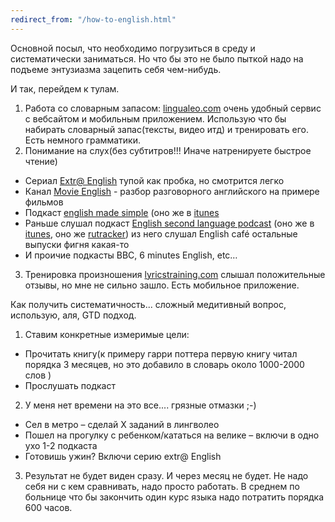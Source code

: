```yaml
---
redirect_from: "/how-to-english.html"
---
```

Основной посыл, что необходимо погрузиться в среду и систематически заниматься. Но что бы это не было пыткой надо на подъеме энтузиазма зацепить себя чем-нибудь. 

И так, перейдем к тулам. 

1. Работа со словарным запасом: [lingualeo.com](https://lingualeo.com) очень удобный сервис с вебсайтом и мобильным приложением. Использую что бы набирать словарный запас(тексты, видео итд) и тренировать его. Есть немного грамматики. 
2. Понимание на слух(без субтитров!!! Иначе натренируете быстрое чтение)
  * Сериал [Extr@ English](https://www.youtube.com/playlist?list=PL0FGv16ltX9NPty8Jad6BTq8yClsJDA-m) тупой как пробка, но смотрится легко
  * Канал [Movie English](https://www.youtube.com/channel/UC8Io7LK1rOICcXJh4Y4LUTg) - разбор разговорного английского на примере фильмов
  * Подкаст [english made simple](https://www.englishmadesimple.net/podcast/) (оно же в [itunes](https://itunes.apple.com/ru/podcast/english-made-simple-podcast-english-podcast-aprender/id1094817727?mt=2)
  * Раньше слушал подкаст [English second language podcast](https://www.eslpod.com) (оно же в [itunes](https://itunes.apple.com/us/podcast/english-as-second-language-esl-podcast-learn-english/id75908431?mt=2), оно же [rutracker](https://rutracker.org/forum/viewtopic.php?t=4885469)) из него слушал English café остальные выпуски фигня какая-то
  * И проичие подкасты BBC, 6 minutes  English, etc… 
3. Тренировка произношения [lyricstraining.com](https://lyricstraining.com/) слышал положительные отзывы, но мне не сильно зашло. Есть мобильное приложение.

Как получить систематичность... сложный медитивный вопрос, использую, аля, GTD подход. 
1. Ставим конкретные измеримые цели: 
  * Прочитать книгу(к примеру гарри поттера первую книгу читал порядка 3 месяцев, но это добавило в словарь около 1000-2000 слов )
  * Прослушать подкаст
2. У меня нет времени на это все....  грязные отмазки ;-) 
  * Сел в метро – сделай Х заданий в лингволео
  * Пошел на прогулку с ребенком/кататься на велике – включи в одно ухо 1-2 подкаста
  * Готовишь ужин? Включи серию extr@ English
3. Результат не будет виден сразу. И через месяц не будет. Не надо себя ни с кем сравнивать, надо просто работать. В среднем по больнице что бы закончить один курс языка надо потратить порядка 600 часов.
